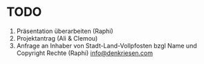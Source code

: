 # TODO 

1. Präsentation überarbeiten (Raphi)
2. Projektantrag (Ali & Clemou)
3. Anfrage an Inhaber von Stadt-Land-Vollpfosten bzgl Name und Copyright Rechte (Raphi) info@denkriesen.com